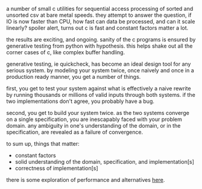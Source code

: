a number of small c utilities for sequential access processing of sorted and unsorted csv at bare metal speeds. they attempt to answer the question, if IO is now faster than CPU, how fast can data be processed, and can it scale linearly? spoiler alert, turns out c is fast and constant factors matter a lot.

the results are exciting, and ongoing. sanity of the c programs is ensured by generative testing from python with hypothesis. this helps shake out all the corner cases of c, like complex buffer handling.

generative testing, ie quickcheck, has become an ideal design tool for any serious system. by modeling your system twice, once naively and once in a production ready manner, you get a number of things.

first, you get to test your system against what is effectively a naive rewrite by running thousands or millions of valid inputs through both systems. if the two implementations don't agree, you probably have a bug.

second, you get to build your system twice. as the two systems converge on a single specification, you are inescapably faced with your problem domain. any ambiguity in one's understanding of the domain, or in the specification, are revealed as a failure of convergence.

to sum up, things that matter:
 - constant factors
 - solid understanding of the domain, specification, and implementation[s]
 - correctness of implementation[s]

there is some exploration of performance and alternatives [here](https://github.com/nathants/c-utils/tree/master/rcut.alternatives).
